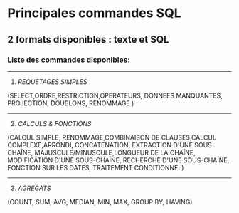 # Principales commandes SQL

## 2 formats disponibles : texte et SQL

### **Liste des commandes disponibles**:
***
1. *REQUETAGES SIMPLES* 


(SELECT,ORDRE,RESTRICTION,OPERATEURS, DONNEES MANQUANTES, PROJECTION, DOUBLONS, RENOMMAGE )

***
2. *CALCULS & FONCTIONS* 


(CALCUL SIMPLE, RENOMMAGE,COMBINAISON DE CLAUSES,CALCUL COMPLEXE,ARRONDI, CONCATENATION, EXTRACTION D'UNE SOUS-CHAÎNE, MAJUSCULE/MINUSCULE,LONGUEUR DE LA CHAÎNE, MODIFICATION D'UNE SOUS-CHAÎNE, RECHERCHE D'UNE SOUS-CHAÎNE, FONCTION SUR LES DATES, TRAITEMENT CONDITIONNEL)

***
3. *AGREGATS* 


(COUNT, SUM, AVG, MEDIAN, MIN, MAX, GROUP BY, HAVING)
